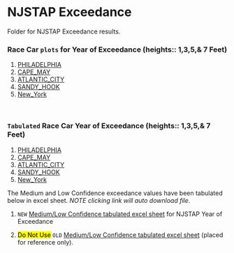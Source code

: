 # NJSTAP Exceedance 
Folder for NJSTAP Exceedance results.     

### Race Car `plots` for Year of Exceedance (heights:: 1,3,5,& 7 Feet)    
  1. [PHILADELPHIA](https://raw.githack.com/pkjr002/facts.postprocess.pub/refs/heads/main/projects/2025_NJSTAP/Exceedance/_figures/20250626_0139_plot.xcdance.NJSTAP1_PHILADELPHIA.html)     
  1. [CAPE_MAY](https://raw.githack.com/pkjr002/facts.postprocess.pub/refs/heads/main/projects/2025_NJSTAP/Exceedance/_figures/20250626_0138_plot.xcdance.NJSTAP1_CAPE_MAY.html)    
  1. [ATLANTIC_CITY](https://raw.githack.com/pkjr002/facts.postprocess.pub/refs/heads/main/projects/2025_NJSTAP/Exceedance/_figures/20250626_0138_plot.xcdance.NJSTAP1_ATLANTIC_CITY.html)    
  1. [SANDY_HOOK](https://raw.githack.com/pkjr002/facts.postprocess.pub/refs/heads/main/projects/2025_NJSTAP/Exceedance/_figures/20250626_0137_plot.xcdance.NJSTAP1_SANDY_HOOK.html)
  1. [New_York](https://raw.githack.com/pkjr002/facts.postprocess.pub/refs/heads/main/projects/2025_NJSTAP/Exceedance/_figures/20250626_0137_plot.xcdance.NJSTAP1_New_York.html)      

<br>

### `Tabulated` Race Car Year of Exceedance (heights:: 1,3,5,& 7 Feet)   
  1. [PHILADELPHIA](https://raw.githack.com/pkjr002/facts.postprocess.pub/refs/heads/main/projects/2025_NJSTAP/Exceedance/tabulated/20250624_1642_plot.xcdance.table_PHILADELPHIA.html)    
  1. [CAPE_MAY](https://raw.githack.com/pkjr002/facts.postprocess.pub/refs/heads/main/projects/2025_NJSTAP/Exceedance/tabulated/20250624_1643_plot.xcdance.table_CAPE_MAY.html)    
  1. [ATLANTIC_CITY](https://raw.githack.com/pkjr002/facts.postprocess.pub/refs/heads/main/projects/2025_NJSTAP/Exceedance/tabulated/20250624_1644_plot.xcdance.table_ATLANTIC_CITY.html)     
  1. [SANDY_HOOK](https://raw.githack.com/pkjr002/facts.postprocess.pub/refs/heads/main/projects/2025_NJSTAP/Exceedance/tabulated/20250624_1644_plot.xcdance.table_SANDY_HOOK.html)        
  1. [New_York](https://raw.githack.com/pkjr002/facts.postprocess.pub/refs/heads/main/projects/2025_NJSTAP/Exceedance/tabulated/20250624_1645_plot.xcdance.table_New_York.html)      
  
  The Medium and Low Confidence exceedance values have been tabulated below in excel sheet. <em>NOTE clicking link will auto download file</em>.       
  1. `NEW` [Medium/Low Confidence tabulated excel sheet](https://github.com/pkjr002/facts.postprocess.pub/raw/refs/heads/main/projects/2025_NJSTAP/Exceedance/tabulated/Exceedance_table_NJSTAP_praveen_new.xlsx) for NJSTAP Year of Exceedance 

  1. <mark>Do Not Use</mark> `OLD` [Medium/Low Confidence tabulated excel sheet](https://github.com/pkjr002/facts.postprocess.pub/raw/refs/heads/main/projects/2025_NJSTAP/Exceedance/tabulated/Exceedance_table_NJSTAP_praveen.xlsx) (placed for reference only).
  
